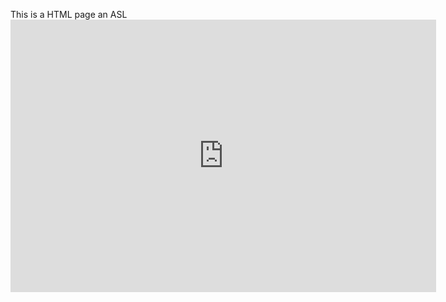 This is a HTML page an ASL
      <iframe width="681" height="436" src="https://www.youtube.com/embed/tkMg8g8vVUo?si=DsKqVUYVc9b6NNB8" title="YouTube video player" frameborder="0" allow="accelerometer; autoplay; clipboard-write; encrypted-media; gyroscope; picture-in-picture; web-share" allowfullscreen></iframe>
